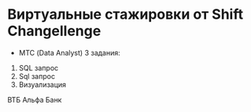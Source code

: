 # Виртуальные стажировки от Shift Changellenge

- МТС (Data Analyst)
3 задания:
1) SQL запрос
2) Sql запрос
3) Визуализация


ВТБ
Альфа Банк
